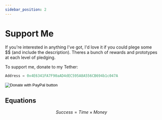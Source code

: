 ```yaml
---
sidebar_position: 2
---
```


# Support Me

If you're interested in anything I've got, I'd love it if you could plege some $$ (and include the description). Theres a bunch of rewards and prototypes at each level of pledging.

To support me, donate to my Tether:

```rust
Address = 0x4E6341FA7F90aAD4dEC595A8A556CB694b1c047A
```

<form action="https://www.paypal.com/donate" method="post" target="_top">
<input type="hidden" name="business" value="JB7PCVYT686R8" />
<input type="hidden" name="amount" value="5" />
<input type="hidden" name="no_recurring" value="0" />
<input type="hidden" name="item_name" value="Allow science to progress" />
<input type="hidden" name="currency_code" value="AUD" />
<input type="image" src="https://www.paypalobjects.com/en_AU/i/btn/btn_donateCC_LG.gif" border="0" name="submit" title="PayPal - The safer, easier way to pay online!" alt="Donate with PayPal button" />
<img alt="" border="0" src="https://www.paypal.com/en_AU/i/scr/pixel.gif" width="1" height="1" />
</form>

## Equations

$$
Success = Time \times Money
$$
